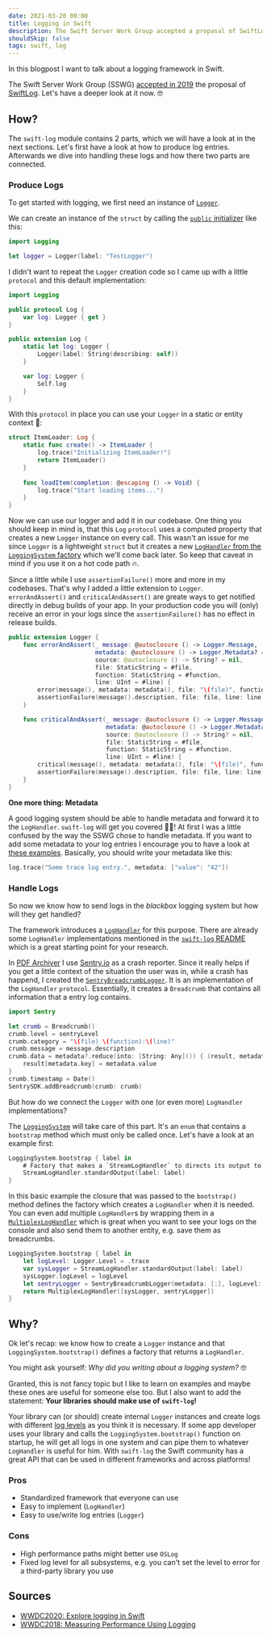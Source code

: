 ```yaml
---
date: 2021-03-20 00:00
title: Logging in Swift
description: The Swift Server Work Group accepted a propasal of SwiftLog in 2019. Let's have a look at the techniques behind it and why we should use it in our codebase.
shouldSkip: false
tags: swift, log
---
```


In this blogpost I want to talk about a logging framework in Swift.

The Swift Server Work Group (SSWG) [accepted in 2019](https://swift.org/server/) the proposal of [SwiftLog](https://github.com/apple/swift-log).
Let's have a deeper look at it now. 🤓

## How?

The `swift-log` module contains 2 parts, which we will have a look at in the next sections.
Let's first have a look at how to produce log entries.
Afterwards we dive into handling these logs and how there two parts are connected.

### Produce Logs

To get started with logging, we first need an instance of [`Logger`](https://github.com/apple/swift-log/blob/bda2661797277399ffa66c29701659c2ba02aba4/Sources/Logging/Logging.swift#L38).

We can create an instance of the `struct` by calling the [`public` initializer](https://github.com/apple/swift-log/blob/bda2661797277399ffa66c29701659c2ba02aba4/Sources/Logging/Logging.swift#L582) like this:
```swift
import Logging

let logger = Logger(label: "TestLogger")
```

I didn't want to repeat the `Logger` creation code so I came up with a little `protocol` and this default implementation:
```swift
import Logging

public protocol Log {
    var log: Logger { get }
}

public extension Log {
    static let log: Logger {
        Logger(label: String(describing: self))
    }

    var log: Logger {
        Self.log
    }
}
```

With this `protocol` in place you can use your `Logger` in a static or entity context 🚀:
```swift
struct ItemLoader: Log {
    static func create() -> ItemLoader {
        log.trace("Initializing ItemLoader!")
        return ItemLoader()
    }
    
    func loadItem(completion: @escaping () -> Void) {
        log.trace("Start loading items...")
    }
}
```

Now we can use our logger and add it in our codebase.
One thing you should keep in mind is, that this `Log` `protocol` uses a computed property that creates a new `Logger` instance on every call.
This wasn't an issue for me since `Logger` is a lightweight `struct` but it creates a new [`LogHandler` from the `LoggingSystem` factory](https://github.com/apple/swift-log/blob/bda2661797277399ffa66c29701659c2ba02aba4/Sources/Logging/Logging.swift#L582) which we'll come back later.
So keep that caveat in mind if you use it on a hot code path 🔥.

Since a little while I use `assertionFailure()` more and more in my codebases.
That's why I added a little extension to `Logger`.
`errorAndAssert()` and `criticalAndAssert()` are greate ways to get notified directly in debug builds of your app.
In your production code you will (only) receive an error in your logs since the `assertionFailure()` has no effect in release builds.
```swift
public extension Logger {
    func errorAndAssert(_ message: @autoclosure () -> Logger.Message,
                        metadata: @autoclosure () -> Logger.Metadata? = nil,
                        source: @autoclosure () -> String? = nil,
                        file: StaticString = #file,
                        function: StaticString = #function,
                        line: UInt = #line) {
        error(message(), metadata: metadata(), file: "\(file)", function: "\(function)", line: line)
        assertionFailure(message().description, file: file, line: line)
    }

    func criticalAndAssert(_ message: @autoclosure () -> Logger.Message,
                           metadata: @autoclosure () -> Logger.Metadata? = nil,
                           source: @autoclosure () -> String? = nil,
                           file: StaticString = #file,
                           function: StaticString = #function,
                           line: UInt = #line) {
        critical(message(), metadata: metadata(), file: "\(file)", function: "\(function)", line: line)
        assertionFailure(message().description, file: file, line: line)
    }
}
```
**One more thing: Metadata**

A good logging system should be able to handle metadata and forward it to the `LogHandler`.
`swift-log` will get you covered 🥷🏻!
At first I was a little confused by the way the SSWG chose to handle metadata.
If you want to add some metadata to your log entries I encourage you to have a look at [these examples](https://github.com/apple/swift-log/blob/bda2661797277399ffa66c29701659c2ba02aba4/Sources/Logging/Logging.swift#L509).
Basically, you should write your metadata like this:

```swift
log.trace("Some trace log entry.", metadata: ["value": "42"])
```

### Handle Logs

So now we know how to send logs in the *blackbox* logging system but how will they get handled?

The framework introduces a [`LogHandler`](https://github.com/apple/swift-log/blob/bda2661797277399ffa66c29701659c2ba02aba4/Sources/Logging/LogHandler.swift#L116) for this purpose.
There are already some `LogHandler` implementations mentioned in the [`swift-log` README](https://github.com/apple/swift-log) which is a great starting point for your research.

In [PDF Archiver](https://pdf-archiver.io) I use [Sentry.io](https://sentry.io/) as a crash reporter.
Since it really helps if you get a little context of the situation the user was in, while a crash has happend, I created the [`SentryBreadcrumbLogger`](https://github.com/PDF-Archiver/PDF-Archiver/blob/bfc8cac12a3417f45302c45127020056b38568ea/ArchiveCore/Sources/ArchiveSharedConstants/Logging/SentryBreadcrumbLogger.swift#L11).
It is an implementation of the `LogHandler` `protocol`.
Essentially, it creates a `Breadcrumb` that contains all information that a entry log contains.

```swift
import Sentry

let crumb = Breadcrumb()
crumb.level = sentryLevel
crumb.category = "\(file) \(function):\(line)"
crumb.message = message.description
crumb.data = metadata?.reduce(into: [String: Any]()) { (result, metadata) in
    result[metadata.key] = metadata.value
}
crumb.timestamp = Date()
SentrySDK.addBreadcrumb(crumb: crumb)
```

But how do we connect the `Logger` with one (or even more) `LogHandler` implementations?

The [`LoggingSystem`](https://github.com/apple/swift-log/blob/bda2661797277399ffa66c29701659c2ba02aba4/Sources/Logging/Logging.swift#L458) will take care of this part.
It's an `enum` that contains a `bootstrap` method which must only be called once.
Let's have a look at an example first:
```swift
LoggingSystem.bootstrap { label in
    # Factory that makes a `StreamLogHandler` to directs its output to `stdout`
    StreamLogHandler.standardOutput(label: label)
}
```
In this basic example the closure that was passed to the `bootstrap()` method defines the factory which creates a `LogHandler` when it is needed.
You can even add multiple `LogHandler`s by wrapping them in a [`MultiplexLogHandler`](https://github.com/apple/swift-log/blob/bda2661797277399ffa66c29701659c2ba02aba4/Sources/Logging/Logging.swift#L726) which is great when you want to see your logs on the console and also send them to another entity, e.g. save them as breadcrumbs.

```swift
LoggingSystem.bootstrap { label in
    let logLevel: Logger.Level = .trace
    var sysLogger = StreamLogHandler.standardOutput(label: label)
    sysLogger.logLevel = logLevel
    let sentryLogger = SentryBreadcrumbLogger(metadata: [:], logLevel: logLevel)
    return MultiplexLogHandler([sysLogger, sentryLogger])
}
```

## Why?

Ok let's recap: we know how to create a `Logger` instance and that `LoggingSystem.bootstrap()` defines a factory that returns a `LogHandler`.

You might ask yourself: *Why did you writing about a logging system?* 🤓

Granted, this is not fancy topic but I like to learn on examples and maybe these ones are useful for someone else too.
But I also want to add the statement: **Your libraries should make use of `swift-log`!**

Your library can (or should) create internal `Logger` instances and create logs with different [log levels](https://github.com/apple/swift-log/blob/bda2661797277399ffa66c29701659c2ba02aba4/Sources/Logging/Logging.swift#L543) as you think it is necessary.
If some app developer uses your library and calls the `LoggingSystem.bootstrap()` function on startup, he will get all logs in one system and can pipe them to whatever `LogHandler` is useful for him.
With `swift-log` the Swift community has a great API that can be used in different frameworks and across platforms!

### Pros

* Standardized framework that everyone can use
* Easy to implement (`LogHandler`)
* Easy to use/write log entries (`Logger`)

### Cons

* High performance paths might better use `OSLog`
* Fixed log level for all subsystems, e.g. you can't set the level to error for a third-party library you use

## Sources

* [WWDC2020: Explore logging in Swift](https://developer.apple.com/videos/play/wwdc2020/10168)
* [WWDC2018: Measuring Performance Using Logging](https://developer.apple.com/videos/play/wwdc2018/405)
